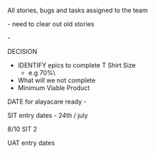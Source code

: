 All stories, bugs and tasks assigned to the team

\- need to clear out old stories

- 

DECISION

- IDENTIFY epics to complete T Shirt Size
    - e.g 70%\
- What will we not complete
- Minimum Viable Product

DATE for alayacare ready -

SIT entry dates - 24th / july

8/10 SIT 2

UAT entry dates